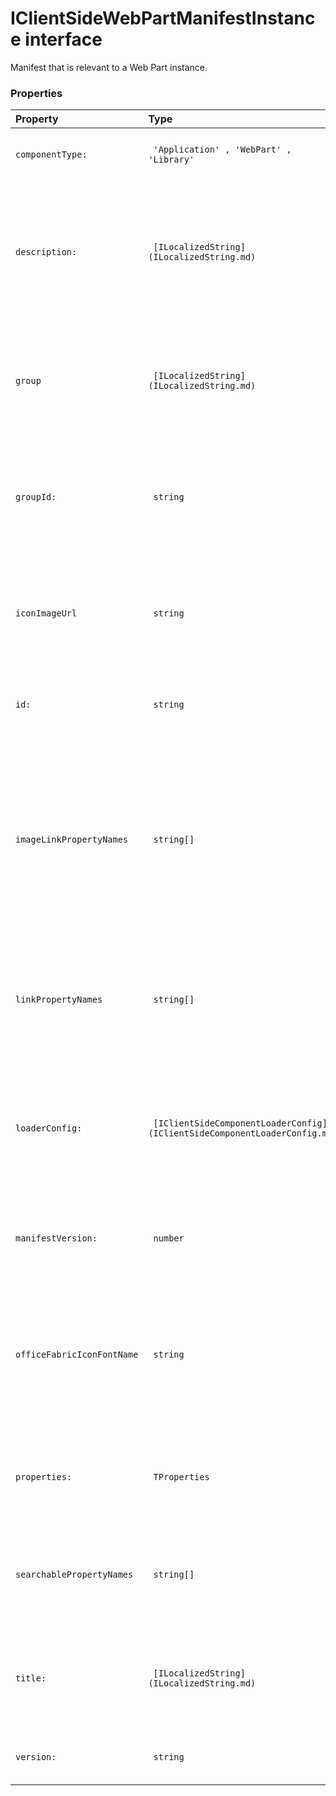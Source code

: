 # IClientSideWebPartManifestInstance<TProperties> interface

Manifest that is relevant to a Web Part instance. 




### Properties

| Property	   | Type	| Description|
|:-------------|:-------|:-----------|
|`componentType:`      |` 'Application' , 'WebPart' , 'Library'` | Definition: Type of client side component |
|`description:`      |` [ILocalizedString](ILocalizedString.md)` | Definition: Description of the web part represented as a dictionary of locale keys to description values |
|`group`      |` [ILocalizedString](ILocalizedString.md)` | Definition: This field is used to help decide the Toolbox group for the Web Part in the authoring  experience |
|`groupId:`      |` string` | Definition: This field is used to help decide the Toolbox group for the Web Part in the authoring  experience |
|`iconImageUrl`      |` string` | Definition: The icon for the WebPart, to be displayed in the toolbox, represented an image URL |
|`id:`      |` string` | Definition: A universally unique component id |
|`imageLinkPropertyNames`      |` string[]` | Definition: List of names of Web Part properties that are image sources and need to be link fixed up  and potentially preloaded for performance reasons |
|`linkPropertyNames`      |` string[]` | Definition: List of names of Web Part properties that are links and need to be link fixed up |
|`loaderConfig:`      |` [IClientSideComponentLoaderConfig](IClientSideComponentLoaderConfig.md)` | Definition: This portion of the configuration describes how the component is to be loaded and initialized by a  client |
|`manifestVersion:`      |` number` | Definition: Version of the component manifest schema |
|`officeFabricIconFontName`      |` string` | Definition: The icon for the Web Part, to be displayed in the toolbox, represented as a character name in the  Office 365 icon font file |
|`properties:`      |` TProperties` | Definition: every Web Part is expected to have some custom properties |
|`searchablePropertyNames`      |` string[]` | Definition: List of names of Web Part properties that need to be indexed for search |
|`title:`      |` [ILocalizedString](ILocalizedString.md)` | Definition: Title of the web part represented as a single a dictionary of locale keys to title values |
|`version:`      |` string` | Definition: Client side component version |




